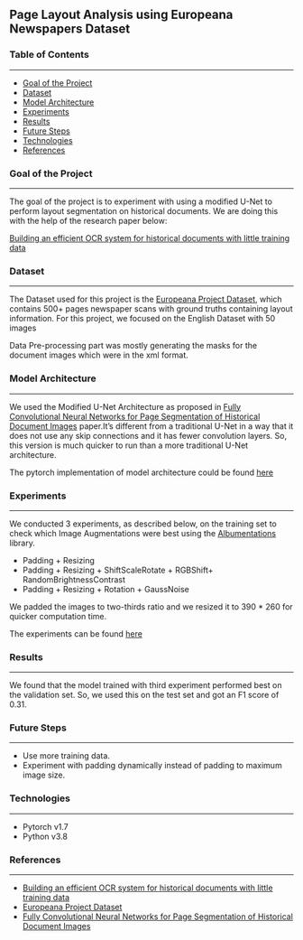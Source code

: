 ## Page Layout Analysis using Europeana Newspapers Dataset

### Table of Contents
-----
* [Goal of the Project](https://github.com/kguo8/dl_final_project#goal-of-the-project)
* [Dataset](https://github.com/kguo8/dl_final_project#dataset)
* [Model Architecture](https://github.com/kguo8/dl_final_project#model-architecture)
* [Experiments](https://github.com/kguo8/dl_final_project#experiments)
* [Results](https://github.com/kguo8/dl_final_project#results)
* [Future Steps](https://github.com/kguo8/dl_final_project#future-steps)
* [Technologies](https://github.com/kguo8/dl_final_project#technologies)
* [References](https://github.com/kguo8/dl_final_project#references)

### Goal of the Project
-----

The goal of the project is to experiment with using a modified U-Net to perform layout segmentation on historical documents. We are doing this with the help of the research paper below:

[Building an efficient OCR system for historical documents with little training data](https://link.springer.com/article/10.1007/s00521-020-04910-x)

### Dataset 
---

The Dataset used for this project is the [Europeana  Project Dataset](https://ieeexplore.ieee.org/document/7333898), which contains 500+ pages newspaper scans with ground truths containing layout information. For this project, we focused on the English Dataset with 50 images

Data Pre-processing part was mostly generating the masks for the document images which were in the xml format.

### Model Architecture
---

We used the Modified U-Net Architecture as proposed in [Fully Convolutional Neural Networks for Page Segmentation of Historical Document Images](https://arxiv.org/abs/1711.07695)  paper.It’s different from a traditional U-Net in a way that it does not use any skip connections and it has fewer convolution layers. So, this version is much quicker to run than a more traditional U-Net architecture.

The pytorch implementation of model architecture could be found [here](https://github.com/kguo8/dl_final_project/blob/main/wick_unet.py)

### Experiments
---

We conducted 3 experiments, as described below, on the training set to check which Image Augmentations were best using the [Albumentations](https://github.com/albumentations-team/albumentations) library. 

* Padding + Resizing
* Padding + Resizing + ShiftScaleRotate + RGBShift+ RandomBrightnessContrast
* Padding + Resizing + Rotation + GaussNoise

We padded the images to two-thirds ratio and we resized it to 390 * 260 for quicker computation time.

The experiments can be found [here](https://github.com/kguo8/dl_final_project/tree/main/experiments)

### Results
---

We found that the model trained with third experiment performed best on the validation set. So, we used this on the test set and got an F1 score of 0.31.

### Future Steps
---

* Use more training data.
* Experiment with padding dynamically instead of padding to maximum image size.

### Technologies
---
* Pytorch v1.7
* Python v3.8


### References
---
* [Building an efficient OCR system for historical documents with little training data](https://link.springer.com/article/10.1007/s00521-020-04910-x)
* [Europeana  Project Dataset](https://ieeexplore.ieee.org/document/7333898)
* [Fully Convolutional Neural Networks for Page Segmentation of Historical Document Images](https://arxiv.org/abs/1711.07695)

